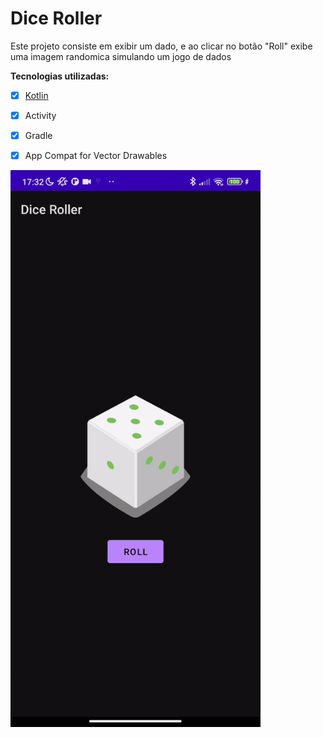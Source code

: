 # Dice Roller

Este projeto consiste em exibir um dado, e ao clicar no botão "Roll" exibe uma imagem randomica simulando um jogo de dados

**Tecnologias utilizadas:**

- [x] [Kotlin](https://kotlinlang.org/docs/getting-started.html)

- [x] Activity

- [x] Gradle 

- [x] App Compat for Vector Drawables

<img src="app/images//dice_roller.gif" width="400">

  
